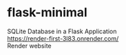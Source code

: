 # flask-minimal
 SQLite Database in a Flask Application </br>
https://render-first-3l83.onrender.com/ </br>
Render website
